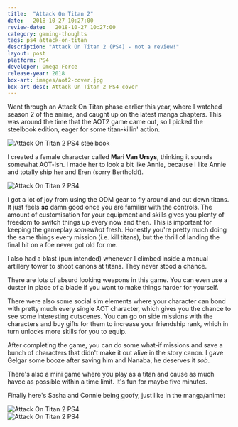 ```yaml
---
title:  "Attack On Titan 2"
date:   2018-10-27 10:27:00 
review-date:   2018-10-27 10:27:00 
category: gaming-thoughts
tags: ps4 attack-on-titan
description: "Attack On Titan 2 (PS4) - not a review!"
layout: post
platform: PS4
developer: Omega Force
release-year: 2018
box-art: images/aot2-cover.jpg
box-art-desc: Attack On Titan 2 PS4 cover
---
```

Went through an Attack On Titan phase earlier this year, where I watched season 2 of the anime, and caught up on the latest manga chapters. This was around the time that the AOT2 game came out, so I picked the steelbook edition, eager for some titan-killin' action.

<div class="image-container">
    <img src="images/aot2-sb.jpg" alt="Attack On Titan 2 PS4 steelbook"/>
</div>

I created a female character called **Mari Van Ursys**, thinking it sounds somewhat AOT-ish. I made her to look a bit like Annie, because I like Annie and totally ship her and Eren (sorry Bertholdt).

<div class="image-container">
    <img src="images/aot2-1.jpg" alt="Attack On Titan 2 PS4"/>
</div>

I got a lot of joy from using the ODM gear to fly around and cut down titans. It just feels **so** damn good once you are familiar with the controls. The amount of customisation for your equipment and skills gives you plenty of freedom to switch things up every now and then. This is important for keeping the gameplay _somewhat_ fresh. Honestly you're pretty much doing the same things every mission (i.e. kill titans), but the thrill of landing the final hit on a foe never got old for me.

I also had a blast (pun intended) whenever I climbed inside a manual artillery tower to shoot canons at titans. They never stood a chance.

There are lots of absurd looking weapons in this game. You can even use a duster in place of a blade if you want to make things harder for yourself.

There were also some social sim elements where your character can bond with pretty much every single AOT character, which gives you the chance to see some interesting cutscenes. You can go on side missions with the characters and buy gifts for them to increase your friendship rank, which in turn unlocks more skills for you to equip.

After completing the game, you can do some what-if missions and save a bunch of characters that didn't make it out alive in the story canon. I gave Gelgar some booze after saving him and Nanaba, he deserves it _sob_.

There's also a mini game where you play as a titan and cause as much havoc as possible within a time limit. It's fun for maybe five minutes.

Finally here's Sasha and Connie being goofy, just like in the manga/anime:
<div class="image-container">
    <img src="images/aot2-2.jpg" alt="Attack On Titan 2 PS4"/>
</div>
<div class="image-container">
    <img src="images/aot2-3.jpg" alt="Attack On Titan 2 PS4"/>
</div>